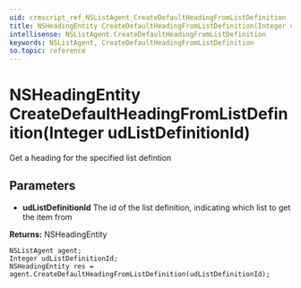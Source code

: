 ```yaml
---
uid: crmscript_ref_NSListAgent_CreateDefaultHeadingFromListDefinition
title: NSHeadingEntity CreateDefaultHeadingFromListDefinition(Integer udListDefinitionId)
intellisense: NSListAgent.CreateDefaultHeadingFromListDefinition
keywords: NSListAgent, CreateDefaultHeadingFromListDefinition
so.topic: reference
---
```


# NSHeadingEntity CreateDefaultHeadingFromListDefinition(Integer udListDefinitionId)

Get a heading for the specified list defintion

## Parameters

* **udListDefinitionId** The id of the list definition, indicating which list to get the item from

**Returns:** NSHeadingEntity

```crmscript
NSListAgent agent;
Integer udListDefinitionId;
NSHeadingEntity res = agent.CreateDefaultHeadingFromListDefinition(udListDefinitionId);
```

